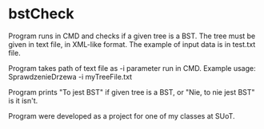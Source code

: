 # bstCheck

Program runs in CMD and checks if a given tree is a BST.
The tree must be given in text file, in XML-like format. The example of input data is in test.txt file.

Program takes path of text file as -i parameter run in CMD. 
Example usage: SprawdzenieDrzewa -i myTreeFile.txt

Program prints "To jest BST" if given tree is a BST, or "Nie, to nie jest BST" is it isn't.

Program were developed as a project for one of my classes at SUoT.
